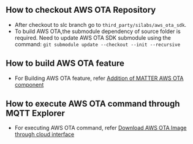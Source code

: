 ## How to checkout AWS OTA Repository

-   After checkout to slc branch go to `third_party/silabs/aws_ota_sdk`.
-   To build AWS OTA,the submodule dependency of source folder is required. Need
    to update AWS OTA SDK submodule using the command:
    `git submodule update --checkout --init --recursive`

## How to build AWS OTA feature

-   For Building AWS OTA feature, refer
    [Addition of MATTER AWS OTA component](./../../../docs/silabs/slc/sld253-matter-wifi/build-rmc.md)

## How to execute AWS OTA command through MQTT Explorer

-   For executing AWS OTA command, refer
    [Download AWS OTA Image through cloud interface](./../../../docs/silabs/slc/sld253-matter-wifi/rmc-wifi.md)
